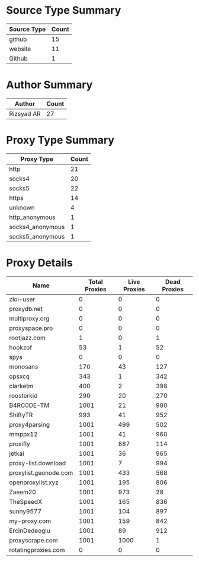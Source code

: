 # Source Type Summary

| Source Type | Count |
|-------------|-------|
| github | 15 |
| website | 11 |
| Github | 1 |


# Author Summary

| Author | Count |
|--------|-------|
| Rizsyad AR | 27 |


# Proxy Type Summary

| Proxy Type | Count |
|------------|-------|
| http | 21 |
| socks4 | 20 |
| socks5 | 22 |
| https | 14 |
| unknown | 4 |
| http_anonymous | 1 |
| socks4_anonymous | 1 |
| socks5_anonymous | 1 |


# Proxy Details

| Name | Total Proxies | Live Proxies | Dead Proxies |
|------|---------------|--------------|---------------|
| zloi-user | 0 | 0 | 0 |
| proxydb.net | 0 | 0 | 0 |
| multiproxy.org | 0 | 0 | 0 |
| proxyspace.pro | 0 | 0 | 0 |
| rootjazz.com | 1 | 0 | 1 |
| hookzof | 53 | 1 | 52 |
| spys | 0 | 0 | 0 |
| monosans | 170 | 43 | 127 |
| opsxcq | 343 | 1 | 342 |
| clarketm | 400 | 2 | 398 |
| roosterkid | 290 | 20 | 270 |
| B4RC0DE-TM | 1001 | 21 | 980 |
| ShiftyTR | 993 | 41 | 952 |
| proxy4parsing | 1001 | 499 | 502 |
| mmppx12 | 1001 | 41 | 960 |
| proxifly | 1001 | 887 | 114 |
| jetkai | 1001 | 36 | 965 |
| proxy-list.download | 1001 | 7 | 994 |
| proxylist.geonode.com | 1001 | 433 | 568 |
| openproxylist.xyz | 1001 | 195 | 806 |
| Zaeem20 | 1001 | 973 | 28 |
| TheSpeedX | 1001 | 165 | 836 |
| sunny9577 | 1001 | 104 | 897 |
| my-proxy.com | 1001 | 159 | 842 |
| ErcinDedeoglu | 1001 | 89 | 912 |
| proxyscrape.com | 1001 | 1000 | 1 |
| rotatingproxies.com | 0 | 0 | 0 |
